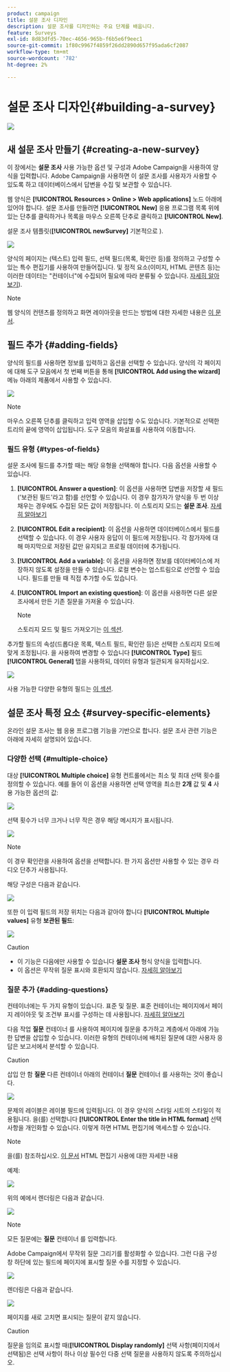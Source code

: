 ```yaml
---
product: campaign
title: 설문 조사 디자인
description: 설문 조사를 디자인하는 주요 단계를 배웁니다.
feature: Surveys
exl-id: 8d83dfd5-70ec-4656-965b-f6b5e6f9eec1
source-git-commit: 1f80c9967f4859f26dd2890d657f95ada6cf2087
workflow-type: tm+mt
source-wordcount: '782'
ht-degree: 2%

---
```


# 설문 조사 디자인{#building-a-survey}

![](../../assets/common.svg)

## 새 설문 조사 만들기 {#creating-a-new-survey}

이 장에서는 **설문 조사** 사용 가능한 옵션 및 구성과 Adobe Campaign을 사용하여 양식을 입력합니다. Adobe Campaign을 사용하면 이 설문 조사를 사용자가 사용할 수 있도록 하고 데이터베이스에서 답변을 수집 및 보관할 수 있습니다.

웹 양식은 **[!UICONTROL Resources > Online > Web applications]** 노드 아래에 있어야 합니다. 설문 조사를 만들려면 **[!UICONTROL New]** 응용 프로그램 목록 위에 있는 단추를 클릭하거나 목록을 마우스 오른쪽 단추로 클릭하고 **[!UICONTROL New]**.

설문 조사 템플릿(**[!UICONTROL newSurvey]** 기본적으로 ).

![](assets/s_ncs_admin_survey_select_template.png)

양식의 페이지는 (텍스트) 입력 필드, 선택 필드(목록, 확인란 등)를 정의하고 구성할 수 있는 특수 편집기를 사용하여 만들어집니다. 및 정적 요소(이미지, HTML 콘텐츠 등)는 이러한 데이터는 &quot;컨테이너&quot;에 수집되어 필요에 따라 분류될 수 있습니다. [자세히 알아보기](#adding-questions)).

>[!NOTE]
>
>웹 양식의 컨텐츠를 정의하고 화면 레이아웃을 만드는 방법에 대한 자세한 내용은 [이 문서](../../web/using/about-web-forms.md).

## 필드 추가 {#adding-fields}

양식의 필드를 사용하면 정보를 입력하고 옵션을 선택할 수 있습니다. 양식의 각 페이지에 대해 도구 모음에서 첫 번째 버튼을 통해 **[!UICONTROL Add using the wizard]** 메뉴 아래의 제품에서 사용할 수 있습니다.

![](assets/s_ncs_admin_survey_add_field_menu.png)

>[!NOTE]
>
>마우스 오른쪽 단추를 클릭하고 입력 영역을 삽입할 수도 있습니다. 기본적으로 선택한 트리의 끝에 영역이 삽입됩니다. 도구 모음의 화살표를 사용하여 이동합니다.

### 필드 유형 {#types-of-fields}

설문 조사에 필드를 추가할 때는 해당 유형을 선택해야 합니다. 다음 옵션을 사용할 수 있습니다.

1. **[!UICONTROL Answer a question]**: 이 옵션을 사용하면 답변을 저장할 새 필드(&#39;보관된 필드&#39;라고 함)를 선언할 수 있습니다. 이 경우 참가자가 양식을 두 번 이상 채우는 경우에도 수집된 모든 값이 저장됩니다. 이 스토리지 모드는 **설문 조사**. [자세히 알아보기](../../surveys/using/managing-answers.md#storing-collected-answers)
1. **[!UICONTROL Edit a recipient]**: 이 옵션을 사용하면 데이터베이스에서 필드를 선택할 수 있습니다. 이 경우 사용자 응답이 이 필드에 저장됩니다. 각 참가자에 대해 마지막으로 저장된 값만 유지되고 프로필 데이터에 추가됩니다.
1. **[!UICONTROL Add a variable]**: 이 옵션을 사용하면 정보를 데이터베이스에 저장하지 않도록 설정을 만들 수 있습니다. 로컬 변수는 업스트림으로 선언할 수 있습니다. 필드를 만들 때 직접 추가할 수도 있습니다.
1. **[!UICONTROL Import an existing question]**: 이 옵션을 사용하면 다른 설문 조사에서 만든 기존 질문을 가져올 수 있습니다.

   >[!NOTE]
   >
   >스토리지 모드 및 필드 가져오기는 [이 섹션](../../surveys/using/managing-answers.md#storing-collected-answers).

추가할 필드의 속성(드롭다운 목록, 텍스트 필드, 확인란 등)은 선택한 스토리지 모드에 맞게 조정됩니다. 을 사용하여 변경할 수 있습니다 **[!UICONTROL Type]** 필드 **[!UICONTROL General]** 탭을 사용하되, 데이터 유형과 일관되게 유지하십시오.

![](assets/s_ncs_admin_survey_change_type.png)

사용 가능한 다양한 유형의 필드는 [이 섹션](../../web/using/about-web-forms.md).

## 설문 조사 특정 요소 {#survey-specific-elements}

온라인 설문 조사는 웹 응용 프로그램 기능을 기반으로 합니다. 설문 조사 관련 기능은 아래에 자세히 설명되어 있습니다.

### 다양한 선택 {#multiple-choice}

대상 **[!UICONTROL Multiple choice]** 유형 컨트롤에서는 최소 및 최대 선택 횟수를 정의할 수 있습니다. 예를 들어 이 옵션을 사용하면 선택 영역을 최소한 **2개** 값 및 **4** 사용 가능한 옵션의 값:

![](assets/s_ncs_admin_survey_multichoice_ex1.png)

선택 횟수가 너무 크거나 너무 작은 경우 해당 메시지가 표시됩니다.

![](assets/s_ncs_admin_survey_multichoice_ex2.png)

>[!NOTE]
>
>이 경우 확인란을 사용하여 옵션을 선택합니다. 한 가지 옵션만 사용할 수 있는 경우 라디오 단추가 사용됩니다.

해당 구성은 다음과 같습니다.

![](assets/s_ncs_admin_survey_multichoice_ex3.png)

또한 이 입력 필드의 저장 위치는 다음과 같아야 합니다 **[!UICONTROL Multiple values]** 유형 **보관된 필드**:

![](assets/s_ncs_admin_survey_multiple_values_field.png)

>[!CAUTION]
>
>* 이 기능은 다음에만 사용할 수 있습니다 **설문 조사** 형식 양식을 입력합니다.
>* 이 옵션은 무작위 질문 표시와 호환되지 않습니다. [자세히 알아보기](#adding-questions)


### 질문 추가 {#adding-questions}

컨테이너에는 두 가지 유형이 있습니다. 표준 및 질문. 표준 컨테이너는 페이지에서 페이지 레이아웃 및 조건부 표시를 구성하는 데 사용됩니다. [자세히 알아보기](../../web/using/about-web-forms.md)

다음 작업 **질문** 컨테이너 를 사용하여 페이지에 질문을 추가하고 계층에서 아래에 가능한 답변을 삽입할 수 있습니다. 이러한 유형의 컨테이너에 배치된 질문에 대한 사용자 응답은 보고서에서 분석할 수 있습니다.

>[!CAUTION]
>
>삽입 안 함 **질문** 다른 컨테이너 아래의 컨테이너 **질문** 컨테이너 를 사용하는 것이 좋습니다.

![](assets/s_ncs_admin_question_label.png)

문제의 레이블은 레이블 필드에 입력됩니다. 이 경우 양식의 스타일 시트의 스타일이 적용됩니다. 을(를) 선택합니다 **[!UICONTROL Enter the title in HTML format]** 선택 사항을 개인화할 수 있습니다. 이렇게 하면 HTML 편집기에 액세스할 수 있습니다.

>[!NOTE]
>
>을(를) 참조하십시오. [이 문서](../../web/using/about-web-forms.md) HTML 편집기 사용에 대한 자세한 내용

예제:

![](assets/s_ncs_admin_survey_containers_qu_arbo.png)

위의 예에서 렌더링은 다음과 같습니다.

![](assets/s_ncs_admin_survey_containers_qu_ex.png)

>[!NOTE]
>
>모든 질문에는 **질문** 컨테이너 를 입력합니다.

Adobe Campaign에서 무작위 질문 그리기를 활성화할 수 있습니다. 그런 다음 구성 창 하단에 있는 필드에 페이지에 표시할 질문 수를 지정할 수 있습니다.

![](assets/s_ncs_admin_survey_containers_qu_display.png)

렌더링은 다음과 같습니다.

![](assets/s_ncs_admin_survey_containers_qu_display_rendering.png)

페이지를 새로 고치면 표시되는 질문이 같지 않습니다.

>[!CAUTION]
>
>질문을 임의로 표시할 때(**[!UICONTROL Display randomly]** 선택 사항(페이지에서 선택됨)은 선택 사항이 하나 이상 필수인 다중 선택 질문을 사용하지 않도록 주의하십시오.
